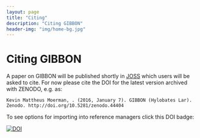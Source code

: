 ```yaml
---
layout: page
title: "Citing"
description: "Citing GIBBON"
header-img: "img/home-bg.jpg"
---
```


# Citing GIBBON
A paper on GIBBON will be published shortly in [JOSS](http://joss.theoj.org/) which users will be asked to cite. For now please cite the DOI for the latest version archived with ZENODO, e.g. as:  

`Kevin Mattheus Moerman, . (2016, January 7). GIBBON (Hylobates Lar). Zenodo. http://doi.org/10.5281/zenodo.44404`

To see options for importing into reference managers click this DOI badge:

[![DOI](https://zenodo.org/badge/DOI/10.5281/zenodo.44404.svg)](https://doi.org/10.5281/zenodo.44404)
